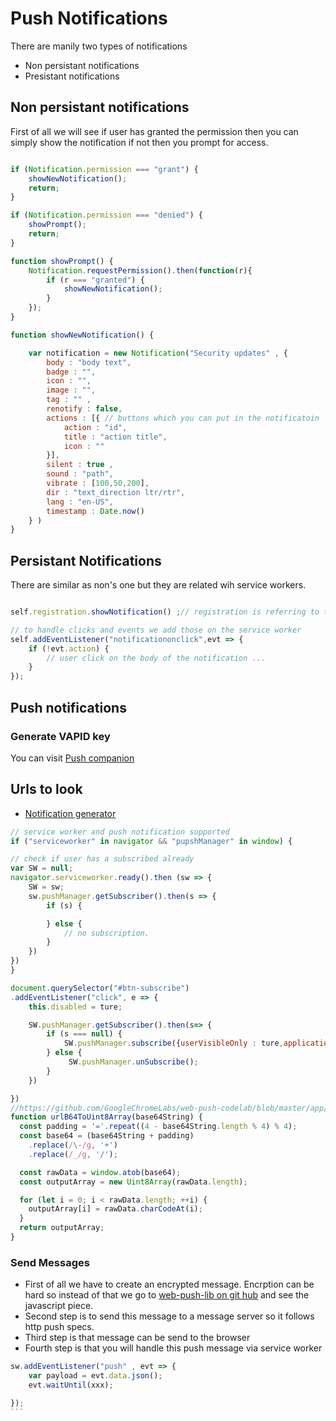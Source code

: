 # Push Notifications


There are manily two types of notifications

- Non persistant notifications
- Presistant notifications


## Non persistant notifications

First of all we will see if user has granted the permission then you can simply show the notification if not then you prompt for access.

```js

if (Notification.permission === "grant") {
    showNewNotification();
    return;
}

if (Notification.permission === "denied") {
    showPrompt();
    return;
}

function showPrompt() {
    Notification.requestPermission().then(function(r){
        if (r === "granted") {
            showNewNotification();
        }
    });
}

function showNewNotification() {

    var notification = new Notification("Security updates" , {
        body : "body text",
        badge : "",
        icon : "",
        image : "",
        tag : "" ,
        renotify : false,
        actions : [{ // buttons which you can put in the notificatoin
            action : "id",
            title : "action title",
            icon : ""
        }],
        silent : true ,
        sound : "path",
        vibrate : [100,50,200],
        dir : "text_direction ltr/rtr",
        lang : "en-US",
        timestamp : Date.now()
    } )
}

```

## Persistant Notifications

There are similar as non's one but they are related wih service workers.

```js

self.registration.showNotification() ;// registration is referring to the service worker

// to handle clicks and events we add those on the service worker
self.addEventListener("notificationonclick",evt => {
    if (!evt.action) {
        // user click on the body of the notification ...
    }
});
```

## Push notifications

### Generate VAPID key

You can visit [Push companion](https://web-push-codelab.glitch.me/)


## Urls to look

- [Notification generator](https://tests.peter.sh/notification-generator/)

```js
// service worker and push notification supported 
if ("serviceworker" in navigator && "pupshManager" in window) {

// check if user has a subscribed already
var SW = null;
navigator.serviceworker.ready().then (sw => {
    SW = sw;
    sw.pushManager.getSubscriber().then(s => {
        if (s) {

        } else {
            // no subscription.
        }
    })
})
}

document.querySelector("#btn-subscribe")
.addEventListener("click", e => {
    this.disabled = ture;

    SW.pushManager.getSubscriber().then(s=> {
        if (s === null) {
            SW.pushManager.subscribe({userVisibleOnly : ture,applicationServerKey :urlB64ToUint8Array(""/*hash key*/)}).then(s => { /* you can now send that to your server */})
        } else {
             SW.pushManager.unSubscribe();
        }
    })

})
//https://github.com/GoogleChromeLabs/web-push-codelab/blob/master/app/scripts/main.js
function urlB64ToUint8Array(base64String) {
  const padding = '='.repeat((4 - base64String.length % 4) % 4);
  const base64 = (base64String + padding)
    .replace(/\-/g, '+')
    .replace(/_/g, '/');

  const rawData = window.atob(base64);
  const outputArray = new Uint8Array(rawData.length);

  for (let i = 0; i < rawData.length; ++i) {
    outputArray[i] = rawData.charCodeAt(i);
  }
  return outputArray;
}

```

### Send Messages

- First of all we have to create an encrypted message. Encrption can be hard so instead of that we go to [web-push-lib on git hub](https://github.com/web-push-libs/web-push) and see the javascript piece.
- Second step is to send this message to a message server so it follows http push specs.
- Third step is that message can be send to the browser
- Fourth step is that you will handle this push message via service worker

````js
sw.addEventListener("push" , evt => {
    var payload = evt.data.json();
    evt.waitUntil(xxx);

});
```
